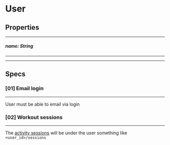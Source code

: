 # User

## Properties

---

##### name: String

---
---

## Specs

### [01] Email login

---

User must be able to email via login

### [02] Workout sessions

---

The [activity sessions](./activity_session.md) will be under the user something like `<user_id>/sessions`